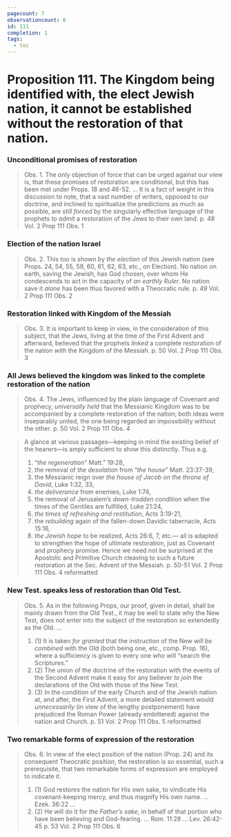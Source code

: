 ```yaml
---
pagecount: 7
observationcount: 6
id: 111
completion: 1
tags:
  - toc
---
```

# Proposition 111. The Kingdom being identified with, the elect Jewish nation, it cannot be established without the restoration of that nation.
### Unconditional promises of restoration
>Obs. 1. The only objection of force that can be urged against our view is, that these promises of restoration are conditional, but this has been met under Props. 18 and 46-52.
>...
>It is a fact of weight in this discussion to note, that a vast number of writers, opposed to our doctrine, and inclined to spiritualize the predictions as much as possible, are *still forced* by the singularly effective language of the prophets *to admit* a restoration of the Jews to their own land.
>p. 48 Vol. 2 Prop 111 Obs. 1
### Election of the nation Israel
>Obs. 2. This too is shown by *the election* of this Jewish nation (see Props. 24, 54, 55, 59, 60, 61, 62, 63, etc., on Election). No nation on earth, saving the Jewish, has God chosen, over whom He condescends to act in the capacity of *an earthly Ruler*. No nation save it *alone* has been thus favored with a Theocratic rule.
>p. 49 Vol. 2 Prop 111 Obs. 2
### Restoration linked with Kingdom of the Messiah
>Obs. 3. It is important to keep in view, in the consideration of this subject, that the Jews, living at the time of the First Advent and afterward, believed that the prophets *linked* a complete restoration of the nation *with* the Kingdom of the Messiah.
>p. 50 Vol. 2 Prop 111 Obs. 3
### All Jews believed the kingdom was linked to the complete restoration of the nation
>Obs. 4. The Jews, influenced by the plain language of Covenant and prophecy, *universally held* that the Messianic Kingdom was to be accompanied by a complete restoration of the nation; both ideas were inseparably united, the one being regarded an impossibility without the other.
>p. 50 Vol. 2 Prop 111 Obs. 4

>A glance at various passages—keeping in mind the existing belief of the hearers—is amply sufficient to show this distinctly. Thus e.g. 
>1. “*the regeneration*” Matt.” 19:28, 
>2. the removal of *the desolation* from “*the house*” Matt. 23:37-39, 
>3. the Messianic reign over *the house of Jacob on the throne of David*, Luke 1:32, 33, 
>4. *the deliverance* from enemies, Luke 1:74, 
>5. the removal of Jerusalem’s *down-trodden* condition when the times of the Gentiles are fulfilled, Luke 21:24, 
>6. *the times of refreshing and restitution*, Acts 3:19-21, 
>7. the *rebuilding* again of the fallen-down Davidic tabernacle, Acts 15:16, 
>8. *the Jewish hope* to be realized, Acts 26:6, 7, etc.—
>all is adapted to strengthen the hope of ultimate restoration, just as Covenant and prophecy promise. Hence we need not be surprised at the Apostolic and Primitive Church cleaving to such a future restoration at the Sec. Advent of the Messiah.
>p. 50-51 Vol. 2 Prop 111 Obs. 4 reformatted
### New Test. speaks less of restoration than Old Test.
>Obs. 5. As in the following Props, our proof, given in detail, shall be mainly drawn from the Old Test., it may be well to state why the New Test, does not enter into the subject of the restoration so extendedly as the Old.
>...
>1. (1) It is taken *for granted* that the instruction of the New *will be combined* with the Old (both being one, etc., comp. Prop. 16), where a sufficiency is given to every one who will “search the Scriptures.” 
>2. (2) The union of the doctrine of the restoration with the events of the Second Advent make it easy for any believer *to join* the declarations of the Old with those of the New Test. 
>3. (3) In the condition of the early Church and of the Jewish nation at, and after, the First Advent, a more detailed statement would *unnecessarily* (in view of the lengthy postponement) have prejudiced the Roman Power (already embittered) against the nation and Church.
>p. 51 Vol. 2 Prop 111 Obs. 5 reformatted
### Two remarkable forms of expression of the restoration
>Obs. 6. In view of the elect position of the nation (Prop. 24) and its consequent Theocratic position, the restoration is so essential, such a prerequisite, that two remarkable forms of expression are employed to indicate it. 
>1. (1) God restores the nation for His own sake, to vindicate His covenant-keeping mercy, and thus magnify His own name. ... Ezek. 36:22 ...
>2. (2) He will do it for *the Father’s sake*, in behalf of that portion who have been believing and God-fearing. ... Rom. 11:28 ... Lev. 26:42-45
>p. 53 Vol. 2 Prop 111 Obs. 6